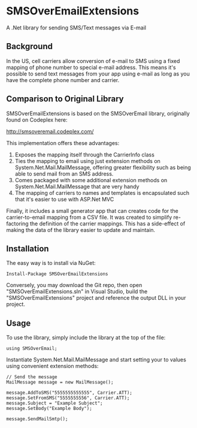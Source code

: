 SMSOverEmailExtensions
======================

A .Net library for sending SMS/Text messages via E-mail

Background
--------------
In the US, cell carriers allow conversion of e-mail to SMS using a fixed mapping of phone number to special e-mail address. This means it's possible to send text messages from your app using e-mail as long as you have the complete phone number and carrier.

Comparison to Original Library
--------------------
SMSOverEmailExtensions is based on the SMSOverEmail library, originally found on Codeplex here:

http://smsoveremail.codeplex.com/

This implementation offers these advantages:

1) Exposes the mapping itself through the CarrierInfo class
2) Ties the mapping to email using just extension methods on System.Net.Mail.MailMessage, offering greater flexibility such as being able to send mail from an SMS address.
3) Comes packaged with some additional extension methods on System.Net.Mail.MailMessage that are very handy
4) The mapping of carriers to names and templates is encapsulated such that it's easier to use with ASP.Net MVC

Finally, it includes a small generator app that can creates code for the carrier-to-email mapping from a CSV file. It was created to simplify re-factoring the definition of the carrier mappings. This has a side-effect of making the data of the library easier to update and maintain.

Installation
--------------------
The easy way is to install via NuGet:

```
Install-Package SMSOverEmailExtensions
```

Conversely, you may download the Git repo, then open "SMSOverEmailExtensions.sln" in Visual Studio, build the "SMSOverEmailExtensions" project and reference the output DLL in your project.

Usage
--------------------
To use the library, simply include the library at the top of the file:

```CSharp
using SMSOverEmail;
```

Instantiate System.Net.Mail.MailMessage and start setting your to values using convenient extension methods:

```CSharp
// Send the message
MailMessage message = new MailMessage();

message.AddToSMS("5555555555555", Carrier.ATT);
message.SetFromSMS("5555555556", Carrier.ATT);
message.Subject = "Example Subject";
message.SetBody("Example Body");

message.SendMailSmtp();
```
